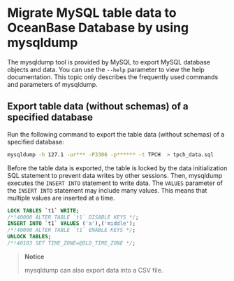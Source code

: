 # Migrate MySQL table data to OceanBase Database by using mysqldump

The mysqldump tool is provided by MySQL to export MySQL database objects and data. You can use the `--help` parameter to view the help documentation. This topic only describes the frequently used commands and parameters of mysqldump.

## Export table data (without schemas) of a specified database

Run the following command to export the table data (without schemas) of a specified database:

```bash
mysqldump -h 127.1 -ur*** -P3306 -p****** -t TPCH  > tpch_data.sql
```

Before the table data is exported, the table is locked by the data initialization SQL statement to prevent data writes by other sessions. Then, mysqldump executes the `INSERT INTO` statement to write data. The `VALUES` parameter of the `INSERT INTO` statement may include many values. This means that multiple values are inserted at a time.

```sql
LOCK TABLES `t1` WRITE;
/*!40000 ALTER TABLE `t1` DISABLE KEYS */;
INSERT INTO `t1` VALUES ('a'),('middle');
/*!40000 ALTER TABLE `t1` ENABLE KEYS */;
UNLOCK TABLES;
/*!40103 SET TIME_ZONE=@OLD_TIME_ZONE */;
```

> **Notice**
>
> mysqldump can also export data into a CSV file.